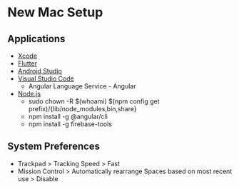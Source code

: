 # New Mac Setup

## Applications

* [Xcode](https://itunes.apple.com/ca/app/xcode/id497799835?mt=12)
* [Flutter](https://flutter.dev/docs/get-started/install/macos)
* [Android Studio](https://developer.android.com/studio/index.html)
* [Visual Studio Code](https://code.visualstudio.com/download)
    * Angular Language Service - Angular
* [Node.js](https://nodejs.org/en/)
    * sudo chown -R $(whoami) $(npm config get prefix)/{lib/node_modules,bin,share}
    * npm install -g @angular/cli
    * npm install -g firebase-tools

## System Preferences

* Trackpad > Tracking Speed > Fast
* Mission Control > Automatically rearrange Spaces based on most recent use > Disable

